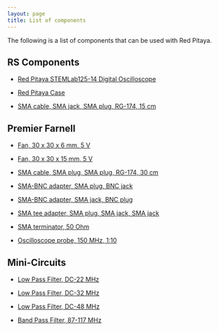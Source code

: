 ```yaml
---
layout: page
title: List of components
---
```

The following is a list of components that can be used with Red Pitaya.

RS Components
-----

 - [Red Pitaya STEMLab125-14 Digital Oscilloscope](https://uk.rs-online.com/web/c/?searchTerm=1271086)

 - [Red Pitaya Case](https://uk.rs-online.com/web/c/?searchTerm=8194077)

 - [SMA cable, SMA jack, SMA plug, RG-174, 15 cm](https://uk.rs-online.com/web/c/?searchTerm=7839644)

Premier Farnell
-----

 - [Fan, 30 x 30 x 6 mm, 5 V](https://uk.farnell.com/jsp/search/productdetail.jsp?id=1924848)

 - [Fan, 30 x 30 x 15 mm, 5 V](https://uk.farnell.com/jsp/search/productdetail.jsp?id=1924852)

 - [SMA cable, SMA plug, SMA plug, RG-174, 30 cm](https://uk.farnell.com/jsp/search/productdetail.jsp?id=2144511)

 - [SMA-BNC adapter, SMA plug, BNC jack](https://uk.farnell.com/jsp/search/productdetail.jsp?id=1169564)

 - [SMA-BNC adapter, SMA jack, BNC plug](https://uk.farnell.com/jsp/search/productdetail.jsp?id=1826186)

 - [SMA tee adapter, SMA plug, SMA jack, SMA jack](https://uk.farnell.com/jsp/search/productdetail.jsp?id=2135972)

 - [SMA terminator, 50 Ohm](https://uk.farnell.com/jsp/search/productdetail.jsp?id=2112480)

 - [Oscilloscope probe, 150 MHz, 1:10](https://uk.farnell.com/jsp/search/productdetail.jsp?id=4308098)

Mini-Circuits
-----

 - [Low Pass Filter, DC-22 MHz](https://www.minicircuits.com/WebStore/dashboard.html?model=SLP-21.4%2B)

 - [Low Pass Filter, DC-32 MHz](https://www.minicircuits.com/WebStore/dashboard.html?model=SLP-30%2B)

 - [Low Pass Filter, DC-48 MHz](https://www.minicircuits.com/WebStore/dashboard.html?model=SLP-50%2B)

 - [Band Pass Filter, 87-117 MHz](https://www.minicircuits.com/WebStore/dashboard.html?model=SBP-100%2B)
